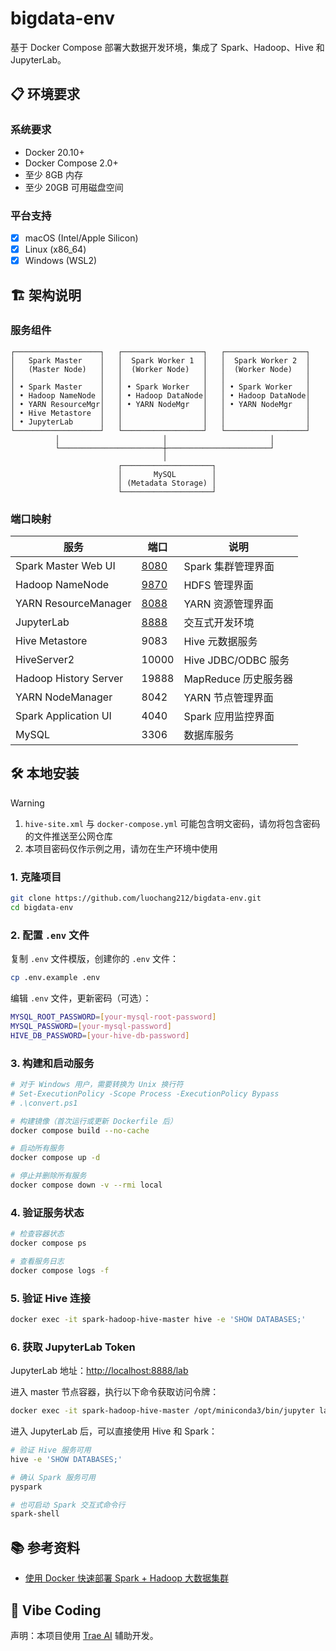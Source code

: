 
# bigdata-env

基于 Docker Compose 部署大数据开发环境，集成了 Spark、Hadoop、Hive 和 JupyterLab。

## 📋 环境要求

### 系统要求

- Docker 20.10+
- Docker Compose 2.0+
- 至少 8GB 内存
- 至少 20GB 可用磁盘空间

### 平台支持

- [x] macOS (Intel/Apple Silicon)
- [x] Linux (x86_64)
- [x] Windows (WSL2)

## 🏗️ 架构说明

### 服务组件
```
┌───────────────────┐   ┌──────────────────┐   ┌──────────────────┐
│   Spark Master    │   │  Spark Worker 1  │   │  Spark Worker 2  │
│   (Master Node)   │   │  (Worker Node)   │   │  (Worker Node)   │
│                   │   │                  │   │                  │
│ • Spark Master    │   │ • Spark Worker   │   │ • Spark Worker   │
│ • Hadoop NameNode │   │ • Hadoop DataNode│   │ • Hadoop DataNode│
│ • YARN ResourceMgr│   │ • YARN NodeMgr   │   │ • YARN NodeMgr   │
│ • Hive Metastore  │   │                  │   │                  │
│ • JupyterLab      │   │                  │   │                  │
└───────────────────┘   └──────────────────┘   └──────────────────┘
          │                       │                       │
          └───────────────────────┼───────────────────────┘
                                  │
                        ┌────────────────────┐
                        │       MySQL        │
                        │ (Metadata Storage) │
                        └────────────────────┘
```

### 端口映射

| 服务 | 端口 | 说明 |
|------|------|------|
| Spark Master Web UI | [8080](http://localhost:8080) | Spark 集群管理界面 |
| Hadoop NameNode | [9870](http://localhost:9870) | HDFS 管理界面 |
| YARN ResourceManager | [8088](http://localhost:8088) | YARN 资源管理界面 |
| JupyterLab | [8888](http://localhost:8888) | 交互式开发环境 |
| Hive Metastore | 9083 | Hive 元数据服务 |
| HiveServer2 | 10000 | Hive JDBC/ODBC 服务 |
| Hadoop History Server | 19888 | MapReduce 历史服务器 |
| YARN NodeManager | 8042 | YARN 节点管理界面 |
| Spark Application UI | 4040 | Spark 应用监控界面 |
| MySQL | 3306 | 数据库服务 |

## 🛠️ 本地安装

> [!WARNING]
>
> 1. `hive-site.xml` 与 `docker-compose.yml` 可能包含明文密码，请勿将包含密码的文件推送至公网仓库
> 2. 本项目密码仅作示例之用，请勿在生产环境中使用

### 1. 克隆项目

```bash
git clone https://github.com/luochang212/bigdata-env.git
cd bigdata-env
```

### 2. 配置 `.env` 文件

复制 `.env` 文件模版，创建你的 `.env` 文件：

```bash
cp .env.example .env
```

编辑 `.env` 文件，更新密码（可选）：

```bash
MYSQL_ROOT_PASSWORD=[your-mysql-root-password]
MYSQL_PASSWORD=[your-mysql-password]
HIVE_DB_PASSWORD=[your-hive-db-password]
```

### 3. 构建和启动服务

```bash
# 对于 Windows 用户，需要转换为 Unix 换行符
# Set-ExecutionPolicy -Scope Process -ExecutionPolicy Bypass
# .\convert.ps1

# 构建镜像（首次运行或更新 Dockerfile 后）
docker compose build --no-cache

# 启动所有服务
docker compose up -d

# 停止并删除所有服务
docker compose down -v --rmi local
```

### 4. 验证服务状态

```bash
# 检查容器状态
docker compose ps

# 查看服务日志
docker compose logs -f
```

### 5. 验证 Hive 连接

```bash
docker exec -it spark-hadoop-hive-master hive -e 'SHOW DATABASES;'
```

### 6. 获取 JupyterLab Token

JupyterLab 地址：[http://localhost:8888/lab](http://localhost:8888/lab)

进入 master 节点容器，执行以下命令获取访问令牌：

```bash
docker exec -it spark-hadoop-hive-master /opt/miniconda3/bin/jupyter lab list
```

进入 JupyterLab 后，可以直接使用 Hive 和 Spark：

```bash
# 验证 Hive 服务可用
hive -e 'SHOW DATABASES;'

# 确认 Spark 服务可用
pyspark

# 也可启动 Spark 交互式命令行
spark-shell
```

<!-- ## 📁 项目结构

```
bigdata-env/
├── .env.example              # 环境变量模板
├── .gitignore               # Git 忽略文件
├── Dockerfile               # 镜像构建文件
├── README.md                # 项目说明文档
├── docker-compose.yml       # 服务编排文件
├── docs.md                  # 详细文档
├── config/                  # 配置文件目录
│   ├── core-site.xml       # Hadoop 核心配置
│   ├── hadoop-env.sh       # Hadoop 环境变量
│   ├── hdfs-site.xml       # HDFS 配置
│   ├── hive-site.xml       # Hive 配置
│   ├── mapred-site.xml     # MapReduce 配置
│   ├── ssh_config          # SSH 配置
│   ├── workers             # Worker 节点列表
│   └── yarn-site.xml       # YARN 配置
├── share/                   # 共享数据目录
│   └── .gitkeep
├── start-master.sh          # 主节点启动脚本
├── start-worker.sh          # 工作节点启动脚本
└── archived/                # 历史版本存档
    ├── 1-spark/
    ├── 2-spark-hadoop/
    ├── 3-spark-hadoop-hive/
    └── 4-spark-hadoop-hive-jupyterlab/
``` -->

## 📚 参考资料

- [使用 Docker 快速部署 Spark + Hadoop 大数据集群](https://s1mple.cc/2021/10/12/%E4%BD%BF%E7%94%A8-Docker-%E5%BF%AB%E9%80%9F%E9%83%A8%E7%BD%B2-Spark-Hadoop-%E5%A4%A7%E6%95%B0%E6%8D%AE%E9%9B%86%E7%BE%A4/)

## 📝 Vibe Coding

声明：本项目使用 [Trae AI](https://trae.ai) 辅助开发。
